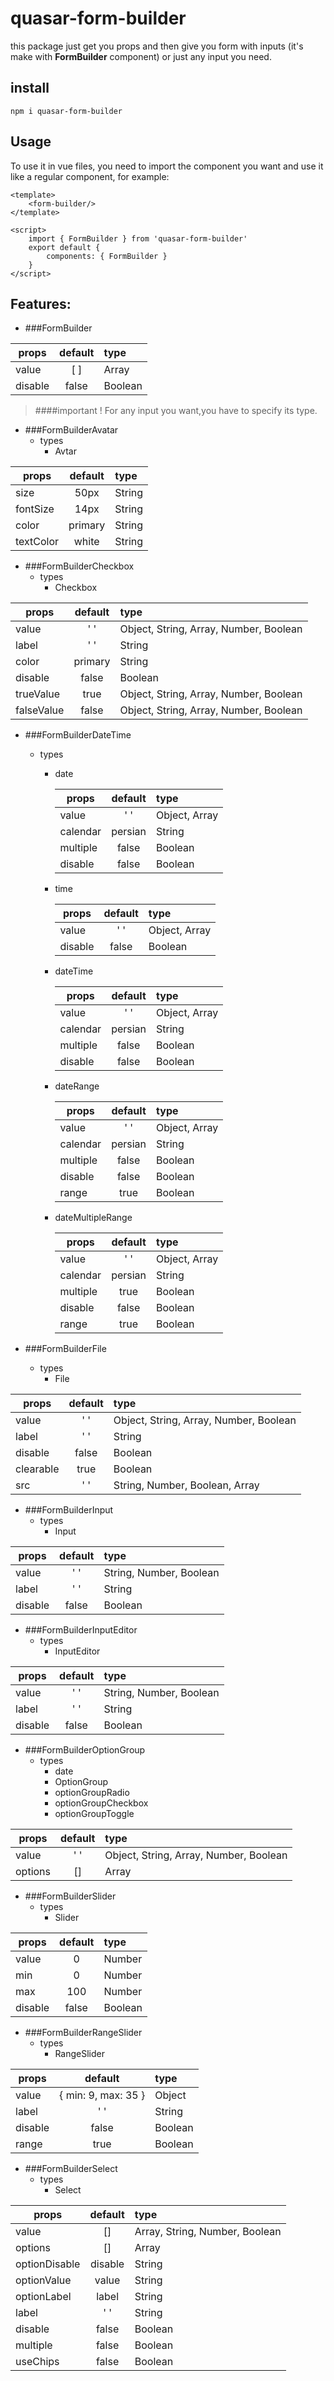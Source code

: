 # quasar-form-builder
this package just get you props and then give you form with inputs (it's make with **FormBuilder** component) or just any input you need.

## install
```
npm i quasar-form-builder
```

## Usage

To use it in vue files, you need to import the component you want and use it like a regular component, for example:

```vue
<template>
    <form-builder/>
</template>

<script>
    import { FormBuilder } from 'quasar-form-builder'
    export default {
        components: { FormBuilder } 
    }
</script>
```

## Features:

+ ###FormBuilder

| props               | default | type             |
|---------------------|:-------:|:-----------------|
| value               |   [ ]   | Array            |
| disable             |  false  | Boolean          |




>####important !
>For any input you want,you have to specify its type.


+ ###FormBuilderAvatar
  + types
    + Avtar

| props             | default | type     |
|-------------------|:-------:|:---------|
| size              |  50px   | String   |
| fontSize          |  14px   | String   |
| color             | primary | String   |
| textColor         |  white  | String   |


+ ###FormBuilderCheckbox
  + types
    + Checkbox

| props          | default | type                                    |
|----------------|:-------:|:----------------------------------------|
| value          |   ' '   | Object, String, Array, Number, Boolean  |
| label          |   ' '   | String                                  |
| color          | primary | String                                  |
| disable        |  false  | Boolean                                 |
| trueValue      |  true   | Object, String, Array, Number, Boolean  |
| falseValue     |  false  | Object, String, Array, Number, Boolean  |

+ ###FormBuilderDateTime
    + types
        + date
        
             | props       | default |                  type                  |
             |---------|:--------------------------------------:|:---------------------------------------|
             | value       | ' '     |             Object,  Array             |
             | calendar    | persian |                 String                 |
             | multiple    | false   |                Boolean                 |
             | disable     | false   |                Boolean                 | 
        + time
         
             | props       | default |                  type                  |
             |---------|:--------------------------------------:|:---------------------------------------|
             | value       | ' '     |             Object,  Array             |
             | disable     | false   |                Boolean                 |
        + dateTime

          | props       | default |                  type                  |
          |---------|:--------------------------------------:|:---------------------------------------|
          | value       | ' '     |             Object,  Array             |
          | calendar    | persian |                 String                 |
          | multiple    | false   |                Boolean                 |
          | disable     | false   |                Boolean                 | 
        + dateRange

          | props     | default |                  type                  |
          |---------|:--------------------------------------:|:---------------------------------------|
          | value     | ' '     |             Object,  Array             |
          | calendar  | persian |                 String                 |
          | multiple  | false   |                Boolean                 |
          | disable   | false   |                Boolean                 |
          | range     | true   |                Boolean                 | 
        + dateMultipleRange

          | props     | default   |                  type                  |
          |-----------|:---------:|:---------------------------------------|
          | value     | ' '       |             Object,  Array             |
          | calendar  | persian   |                 String                 |
          | multiple  | true      |                Boolean                 |
          | disable   | false     |                Boolean                 |
          | range     | true      |                Boolean                 |

+ ###FormBuilderFile
    + types
        + File

| props     | default | type                                   |
|-----------|:-------:|:---------------------------------------|
| value     |   ' '   | Object, String, Array, Number, Boolean |
| label     |   ' '   | String                                 |
| disable   |  false  | Boolean                                |
| clearable |  true   | Boolean                                |
| src       |   ' '   | String, Number, Boolean, Array         |



+ ###FormBuilderInput
    + types
        + Input

| props     | default | type                           |
|-----------|:-------:|:-------------------------------|
| value     |   ' '   | String, Number, Boolean        |
| label     |   ' '   | String                         |
| disable   |  false  | Boolean                        |

+ ###FormBuilderInputEditor
    + types
        + InputEditor

| props     | default | type                           |
|-----------|:-------:|:-------------------------------|
| value     |   ' '   | String, Number, Boolean        |
| label     |   ' '   | String                         |
| disable   |  false  | Boolean                        |



+ ###FormBuilderOptionGroup
    + types
        + date
        + OptionGroup
        + optionGroupRadio
        + optionGroupCheckbox
        + optionGroupToggle
        
| props   | default | type                                   |
|---------|:-------:|:---------------------------------------|
| value   |   ' '   | Object, String, Array, Number, Boolean |
| options |   []    | Array                                  |
  
+ ###FormBuilderSlider
    + types
        + Slider
    
| props    | default | type                            |
|----------|:-------:|:--------------------------------|
| value    |    0    | Number                          |
| min      |    0    | Number                          |
| max      |   100   | Number                          |
| disable  |  false  | Boolean                         |


+ ###FormBuilderRangeSlider
    + types
        + RangeSlider
    
| props   |       default       | type                           |
|---------|:-------------------:|:-------------------------------|
| value   | { min: 9, max: 35 } | Object                         |
| label   |         ' '         | String                         |
| disable |        false        | Boolean                        |
| range   |        true         | Boolean                        |

+ ###FormBuilderSelect
    + types
        + Select
    
| props         | default | type                                  |
|---------------|:-------:|:--------------------------------------|
| value         |   []    | Array, String, Number, Boolean        |
| options       |   []    | Array                                 |
| optionDisable | disable | String                                |
| optionValue   |  value  | String                                |
| optionLabel   |  label  | String                                |
| label         |   ' '   | String                                |
| disable       |  false  | Boolean                               |
| multiple      |  false  | Boolean                               |
| useChips      |  false  | Boolean                               |




    			


    			
